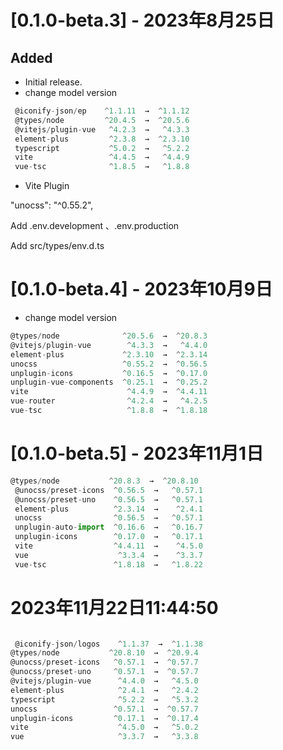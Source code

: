 # [0.1.0-beta.3] - 2023年8月25日

## Added

- Initial release.
- change model version
  
```js
 @iconify-json/ep    ^1.1.11  →  ^1.1.12
 @types/node         ^20.4.5  →  ^20.5.6
 @vitejs/plugin-vue   ^4.2.3  →   ^4.3.3
 element-plus         ^2.3.8  →  ^2.3.10
 typescript           ^5.0.2  →   ^5.2.2
 vite                 ^4.4.5  →   ^4.4.9
 vue-tsc              ^1.8.5  →   ^1.8.8
```

- Vite Plugin
  
"unocss": "^0.55.2",

Add .env.development 、.env.production

Add src/types/env.d.ts

# [0.1.0-beta.4] - 2023年10月9日

- change model version

 ```js
 @types/node              ^20.5.6  →  ^20.8.3
 @vitejs/plugin-vue        ^4.3.3  →   ^4.4.0
 element-plus             ^2.3.10  →  ^2.3.14
 unocss                   ^0.55.2  →  ^0.56.5
 unplugin-icons           ^0.16.5  →  ^0.17.0
 unplugin-vue-components  ^0.25.1  →  ^0.25.2
 vite                      ^4.4.9  →  ^4.4.11
 vue-router                ^4.2.4  →   ^4.2.5
 vue-tsc                   ^1.8.8  →  ^1.8.18
 ```
  
# [0.1.0-beta.5] - 2023年11月1日

```js
@types/node           ^20.8.3  →  ^20.8.10
 @unocss/preset-icons  ^0.56.5  →   ^0.57.1
 @unocss/preset-uno    ^0.56.5  →   ^0.57.1
 element-plus          ^2.3.14  →    ^2.4.1
 unocss                ^0.56.5  →   ^0.57.1
 unplugin-auto-import  ^0.16.6  →   ^0.16.7
 unplugin-icons        ^0.17.0  →   ^0.17.1
 vite                  ^4.4.11  →    ^4.5.0
 vue                    ^3.3.4  →    ^3.3.7
 vue-tsc               ^1.8.18  →   ^1.8.22
 ```


 #   2023年11月22日11:44:50
 ```js

  @iconify-json/logos    ^1.1.37  →  ^1.1.38
 @types/node           ^20.8.10  →  ^20.9.4
 @unocss/preset-icons   ^0.57.1  →  ^0.57.7
 @unocss/preset-uno     ^0.57.1  →  ^0.57.7
 @vitejs/plugin-vue      ^4.4.0  →   ^4.5.0
 element-plus            ^2.4.1  →   ^2.4.2
 typescript              ^5.2.2  →   ^5.3.2
 unocss                 ^0.57.1  →  ^0.57.7
 unplugin-icons         ^0.17.1  →  ^0.17.4
 vite                    ^4.5.0  →   ^5.0.2
 vue                     ^3.3.7  →   ^3.3.8
 ```